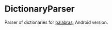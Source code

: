 DictionaryParser
================

Parser of dictionaries for [palabras](https://github.com/v1k/palabras), Android version.
